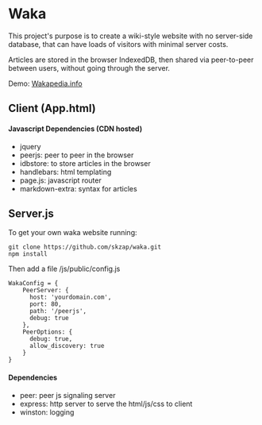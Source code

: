 # Waka

This project's purpose is to create a wiki-style website with no server-side database, that can have loads of visitors with minimal server costs.

Articles are stored in the browser IndexedDB, then shared via peer-to-peer between users, without going through the server.

Demo: [Wakapedia.info](HTTP://WAKAPEDIA.INFO)

## Client (App.html)
#### Javascript Dependencies (CDN hosted)
* jquery
* peerjs: peer to peer in the browser
* idbstore: to store articles in the browser
* handlebars: html templating
* page.js: javascript router
* markdown-extra: syntax for articles

## Server.js
To get your own waka website running: 

    git clone https://github.com/skzap/waka.git
    npm install
Then add a file /js/public/config.js

    WakaConfig = {
    	PeerServer: {
          host: 'yourdomain.com', 
          port: 80, 
          path: '/peerjs',
          debug: true
    	},
    	PeerOptions: {
          debug: true,
          allow_discovery: true
    	}
    }
#### Dependencies
* peer: peer js signaling server
* express: http server to serve the html/js/css to client
* winston: logging
